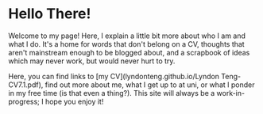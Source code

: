 # Hello There!

Welcome to my page! Here, I explain a little bit more about who I am and what I do. It's a home for words that don't belong on a CV, thoughts that aren't mainstream enough to be blogged about, and a scrapbook of ideas which may never work, but would never hurt to try.

Here, you can find links to [my CV](lyndonteng.github.io/Lyndon Teng-CV7.1.pdf), find out more about me, what I get up to at uni, or what I ponder in my free time (is that even a thing?). This site will always be a work-in-progress; I hope you enjoy it!
